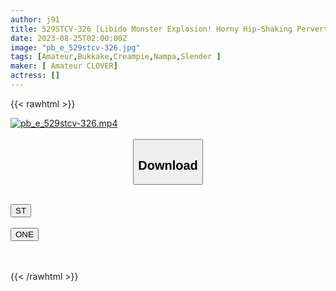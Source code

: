 ```yaml
---
author: j91
title: 529STCV-326 [Libido Monster Explosion! Horny Hip-Shaking Perverted Slender Beauty In Uguisudani] When I Picked Up A Woman Who Behaved Suspiciously In A Love Hotel Town, It Was A Pervert As Expected ♪ "I Want To Do It If I Can! … A Moaning Mania Disappointing Beautiful Woman Liberates Libido While Swinging Her Hips And Fully Opening Copulation 3 Ejaculation! ! ! [Darts Nampa In Tokyo ♯ Amane ♯ 21 Years Old ♯ Occupation Unknown ♯ 57th Throw]
date: 2023-08-25T02:00:00Z
image: "pb_e_529stcv-326.jpg"
tags: [Amateur,Bukkake,Creampie,Nampa,Slender ]
maker: [ Amateur CLOVER]
actress: []
---
```



{{< rawhtml >}}

<div class="video" data-videoid="yrbmO19Bq2H14L2">
    <a href="javascript:;">
        <img src="https://my.j91.asia/posts/pb_e_529stcv-326/pb_e_529stcv-326.jpg" width="WIDTH" height="HEIGHT" alt="pb_e_529stcv-326.mp4" loading="lazy">
    </a>
</div>

<script type="text/javascript" src="https://j91.asia/asset/on-demand-st.js"></script>

<br>
  <link rel="stylesheet" href="https://j91.asia/asset/bs5.css">
  
  <center>
  <button class="btn btn-primary" type="button" data-bs-toggle="collapse" data-bs-target=".multi-collapse" aria-expanded="false" aria-controls="multiCollapseExample1 multiCollapseExample2"><h2>Download</h2></button></center>
</p>
<div class="row">
  <div class="col">
    <div class="collapse multi-collapse" id="multiCollapseExample1">
      <div class="card card-body">
	      	      <br>
<div class="buttons">  
<a href="https://streamtape.to/v/yrbmO19Bq2H14L2"><button class="btn-hover color-3"><i class="fa fa-download"></i> ST</button></a></div>
    </div>
  </div>
</div>
  <div class="col">
    <div class="collapse multi-collapse" id="multiCollapseExample2">
      <div class="card card-body">
	      <br>
<div class="buttons">
    <a href="https://oneupload.to/xjiwxd4103n9"><button class="btn-hover color-9"><i class="fa fa-download"></i> ONE</button></a></div>
<br><br>
      </div>
    </div>
  </div>
</div>

{{< /rawhtml >}}